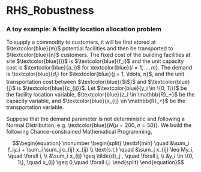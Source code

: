 # RHS_Robustness
### A toy example: A facility location allocation problem

To supply a commodity to customers, it will be first stored at  $`\textcolor{blue}{m}`$ 
potential facilities and then be transported to $`\textcolor{blue}{n}`$ customers. 
The fixed cost of the building facilities at site $`\textcolor{blue}{i}`$ is 
$`\textcolor{blue}{f_i}`$ and the unit capacity cost is $`\textcolor{blue}{a_i}`$
for \textcolor{blue}{$i = 1,\ldots,m$}. The demand is \textcolor{blue}{$d_j$} for
$`\textcolor{blue}{j = 1, \ldots, n}`$, and the unit transportation cost between
$`\textcolor{blue}{$i$}`$ and $`\textcolor{blue}{j}`$ is $`\textcolor{blue}{c_{ij}}`$. 
Let $`\textcolor{blue}{y_i \in \{0, 1\}}`$ be the 
facility location variable, $`\textcolor{blue}{z_i \in \mathbb{R}_+}`$ be the
capacity variable, and $`\textcolor{blue}{x_{ij} \in \mathbb{R}_+}`$ be the 
transportation variable.

Suppose that the demand parameter is not deterministic and following a Normal 
Distribution, e.g. \textcolor{blue}{$N(\mu=200,\sigma=50)$}.
We build the following Chance-constrained Mathematical Programming,




```math
\begin{equation}
\nonumber
\begin{split}
\textbf{min} \quad &\sum_i f_iy_i + \sum_i \sum_j c_{ij} x_{ij} \\
\text{s.t.} \quad &\sum_j  x_{ij} \leq My_i, \quad \forall i, \\
&\sum_i  x_{ij} \geq \tilde{d}_j , \quad \forall j, \\
&y_i \in \{0, 1\}, \quad x_{ij} \geq 0,\quad \forall i,j. 
\end{split}
\end{equation}
```
